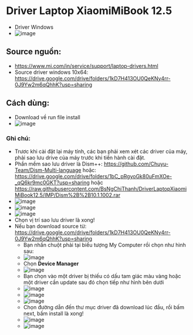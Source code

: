 # Driver Laptop XiaomiMiBook 12.5
  - Driver Windows
  - ![image](https://github.com/BsNgChiThanh/DriverLaptopXiaomiMiBook12.5/assets/82578024/7cc64f3d-6b30-4b6a-a4fd-73f0567b58d2)

## Source nguồn:
  - https://www.mi.com/in/service/support/laptop-drivers.html
  - Source driver windows 10x64: https://drive.google.com/drive/folders/1kD7H413OU0QeKNy4rr-0J9Yw2m6qQhhK?usp=sharing

## Cách dùng:
  - Download về run file install
  - ![image](https://github.com/BsNgChiThanh/DriverLaptopXiaomiMiBook12.5/assets/82578024/ef25095f-486a-445b-b2d1-ff439f38be06)

### Ghi chú:
- Trươc khi cài đặt lại máy tính, các bạn phải xem xét các driver của máy, phải sao lưu drive của máy trước khi tiến hành cài đặt.
- Phần mềm sao lưu driver là Dism++: https://github.com/Chuyu-Team/Dism-Multi-language hoặc: https://drive.google.com/drive/folders/1bC_pRgyoGk80uFmXOe-_qQ6kr9mc0GKT?usp=sharing hoặc https://raw.githubusercontent.com/BsNgChiThanh/DriverLaptopXiaomiMiBook12.5/IMP/Dism%2B%2B10.1.1002.rar
- ![image](https://github.com/BsNgChiThanh/DriverLaptopXiaomiMiBook12.5/assets/82578024/a8eef597-9094-41f4-986a-2d980c55d715)
- ![image](https://github.com/BsNgChiThanh/DriverLaptopXiaomiMiBook12.5/assets/82578024/6a4a5411-4708-4040-a95a-1d3d969a5e34)
- ![image](https://github.com/BsNgChiThanh/DriverLaptopXiaomiMiBook12.5/assets/82578024/d0616fe7-411a-4497-b3a9-107d90544a78)
- Chọn vị trí sao lưu driver là xong!
- Nếu bạn download source từ: https://drive.google.com/drive/folders/1kD7H413OU0QeKNy4rr-0J9Yw2m6qQhhK?usp=sharing
  - Bạn nhấn chuột phải tại biểu tượng My Computer rồi chọn như hình sau:
  - ![image](https://github.com/BsNgChiThanh/DriverLaptopXiaomiMiBook12.5/assets/82578024/3b597b5b-0f7d-4949-b580-805a159480b8)
  - Chọn **Device Manager**
  - ![image](https://github.com/BsNgChiThanh/DriverLaptopXiaomiMiBook12.5/assets/82578024/1d117a38-1e6a-4c76-90d3-47a24fa6090e)
  - Bạn chọn vào một driver bị thiếu có dấu tam giác màu vàng hoặc một driver cần update sau đó chọn tiếp như hình bên dưới
  - ![image](https://github.com/BsNgChiThanh/DriverLaptopXiaomiMiBook12.5/assets/82578024/4e5bf0f2-9b46-4ca9-95e3-90c96c22fe0d)
  - ![image](https://github.com/BsNgChiThanh/DriverLaptopXiaomiMiBook12.5/assets/82578024/5e18badf-d7db-480e-a51a-ca3e10c5e77d)
  - ![image](https://github.com/BsNgChiThanh/DriverLaptopXiaomiMiBook12.5/assets/82578024/2c85dce2-6738-4606-91c4-4ff279d35499)
  - Chọn đường dẫn đến thư mục driver đã download lúc đầu, rồi bấm next, bấm install là xong!
  - ![image](https://github.com/BsNgChiThanh/DriverLaptopXiaomiMiBook12.5/assets/82578024/e26284d2-a230-4f08-b338-0054d3156708)
  - ![image](https://github.com/BsNgChiThanh/DriverLaptopXiaomiMiBook12.5/assets/82578024/3e839f57-2b0b-470a-94ae-99be73577f4c)






